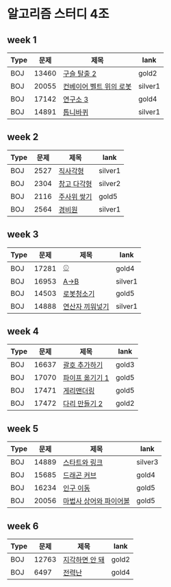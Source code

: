 # 알고리즘 스터디 4조



## week 1
| Type | 문제 | 제목 | lank |
| -- |--| -- |--|
| BOJ | 13460 | [구슬 탈출 2](https://www.acmicpc.net/problem/13460) | gold2 |
| BOJ | 20055 | [컨베이어 벨트 위의 로봇](https://www.acmicpc.net/problem/20055) | silver1 |
| BOJ | 17142 | [연구소 3](https://www.acmicpc.net/problem/17142) | gold4 |
| BOJ | 14891 | [톱니바퀴](https://www.acmicpc.net/problem/14891) | silver1 |



## week 2
| Type | 문제 | 제목 | lank |
| -- |--| -- |--|
| BOJ | 2527 | [직사각형](https://www.acmicpc.net/problem/2527) | silver1 |
| BOJ | 2304 | [창고 다각형](https://www.acmicpc.net/problem/2304) | silver2 |
| BOJ | 2116 | [주사위 쌓기](https://www.acmicpc.net/problem/2116) | gold5 |
| BOJ | 2564 | [경비원](https://www.acmicpc.net/problem/2564) | silver1 |




## week 3
| Type | 문제 | 제목 | lank |
| -- |--| -- |--|
| BOJ | 17281 | [⚾](https://www.acmicpc.net/problem/17281) | gold4 |
| BOJ | 16953 | [A->B](https://www.acmicpc.net/problem/16953) | silver1 |
| BOJ | 14503 | [로봇청소기](https://www.acmicpc.net/problem/14503) | gold5 |
| BOJ | 14888 | [연산자 끼워넣기](https://www.acmicpc.net/problem/14888) | silver1 |



## week 4
| Type | 문제 | 제목 | lank |
| -- |--| -- |--|
| BOJ | 16637 | [괄호 추가하기](https://www.acmicpc.net/problem/16637) | gold3 |
| BOJ | 17070 | [파이프 옮기기 1](https://www.acmicpc.net/problem/17070) | gold5 |
| BOJ | 17471 | [게리맨더링](https://www.acmicpc.net/problem/17471) | gold5 |
| BOJ | 17472 | [다리 만들기 2](https://www.acmicpc.net/problem/17472) | gold2 |


## week 5
| Type | 문제 | 제목 | lank |
| -- |--| -- |--|
| BOJ | 14889 | [스타트와 링크](https://www.acmicpc.net/problem/14889) | silver3 |
| BOJ | 15685 | [드래곤 커브](https://www.acmicpc.net/problem/15685) | gold4 |
| BOJ | 16234 | [인구 이동](https://www.acmicpc.net/problem/16234) | gold5 |
| BOJ | 20056 | [마법사 상어와 파이어볼](https://www.acmicpc.net/problem/20056) | gold5 |


## week 6
| Type | 문제 | 제목 | lank |
| -- |--| -- |--|
| BOJ | 12763 | [지각하면 안 돼](https://www.acmicpc.net/problem/12763) | gold2 |
| BOJ | 6497 | [전력난](https://www.acmicpc.net/problem/6497) | gold4 |


